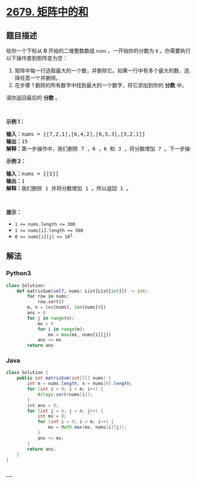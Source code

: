 # [2679. 矩阵中的和](https://leetcode-cn.com/problems/sum-in-a-matrix)



## 题目描述

<!-- 这里写题目描述 -->

<p>给你一个下标从 <strong>0</strong>&nbsp;开始的二维整数数组&nbsp;<code>nums</code>&nbsp;。一开始你的分数为&nbsp;<code>0</code>&nbsp;。你需要执行以下操作直到矩阵变为空：</p>

<ol>
	<li>矩阵中每一行选取最大的一个数，并删除它。如果一行中有多个最大的数，选择任意一个并删除。</li>
	<li>在步骤 1 删除的所有数字中找到最大的一个数字，将它添加到你的 <strong>分数</strong>&nbsp;中。</li>
</ol>

<p>请你返回最后的 <strong>分数</strong>&nbsp;。</p>

<p>&nbsp;</p>

<p><strong>示例 1：</strong></p>

<pre>
<b>输入：</b>nums = [[7,2,1],[6,4,2],[6,5,3],[3,2,1]]
<b>输出：</b>15
<b>解释：</b>第一步操作中，我们删除 7 ，6 ，6 和 3 ，将分数增加 7 。下一步操作中，删除 2 ，4 ，5 和 2 ，将分数增加 5 。最后删除 1 ，2 ，3 和 1 ，将分数增加 3 。所以总得分为 7 + 5 + 3 = 15 。
</pre>

<p><strong>示例 2：</strong></p>

<pre>
<b>输入：</b>nums = [[1]]
<b>输出：</b>1
<b>解释：</b>我们删除 1 并将分数增加 1 ，所以返回 1 。</pre>

<p>&nbsp;</p>

<p><strong>提示：</strong></p>

<ul>
	<li><code>1 &lt;= nums.length &lt;= 300</code></li>
	<li><code>1 &lt;= nums[i].length &lt;= 500</code></li>
	<li><code>0 &lt;= nums[i][j] &lt;= 10<sup>3</sup></code></li>
</ul>


## 解法

<!-- 这里可写通用的实现逻辑 -->

<!-- tabs:start -->

### **Python3**

<!-- 这里可写当前语言的特殊实现逻辑 -->

```python
class Solution:
    def matrixSum(self, nums: List[List[int]]) -> int:
        for row in nums:
            row.sort()
        m, n = len(nums), len(nums[0])
        ans = 0
        for j in range(n):
            mx = 0
            for i in range(m):
                mx = max(mx, nums[i][j])
            ans += mx
        return ans
```

### **Java**

<!-- 这里可写当前语言的特殊实现逻辑 -->

```java
class Solution {
    public int matrixSum(int[][] nums) {
        int m = nums.length, n = nums[0].length;
        for (int i = 0; i < m; i++) {
            Arrays.sort(nums[i]);
        }
        int ans = 0;
        for (int j = 0; j < n; j++) {
            int mx = 0;
            for (int i = 0; i < m; i++) {
                mx = Math.max(mx, nums[i][j]);
            }
            ans += mx;
        }
        return ans;
    }
}
```

### **...**

```

```

<!-- tabs:end -->
